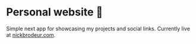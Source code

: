 # Personal website 🧠

Simple next app for showcasing my projects and social links. Currently live at [nickbrodeur.com](https://nickbrodeur.com).

